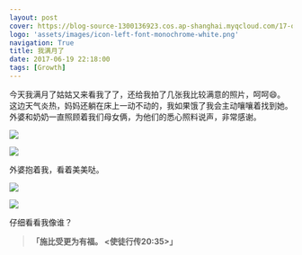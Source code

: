 ```yaml
---
layout: post
cover: https://blog-source-1300136923.cos.ap-shanghai.myqcloud.com/17-one-month-old/cover-one-month-old.jpg
logo: 'assets/images/icon-left-font-monochrome-white.png'
navigation: True
title: 我满月了
date: 2017-06-19 22:18:00
tags: [Growth]
---
```


今天我满月了姑姑又来看我了了，还给我拍了几张我比较满意的照片，呵呵😄。这边天气炎热，妈妈还躺在床上一动不动的，我如果饿了我会主动嚷嚷着找到她。外婆和奶奶一直照顾着我们母女俩，为他们的悉心照料说声，非常感谢。

![](https://blog-source-1300136923.cos.ap-shanghai.myqcloud.com/17-one-month-old/IMG_7296.JPG)

![](https://blog-source-1300136923.cos.ap-shanghai.myqcloud.com/17-one-month-old/IMG_7301.JPG)

外婆抱着我，看着美美哒。

![](https://blog-source-1300136923.cos.ap-shanghai.myqcloud.com/17-one-month-old/IMG_9564.JPG)

![](https://blog-source-1300136923.cos.ap-shanghai.myqcloud.com/17-one-month-old/IMG_9585.JPG)

仔细看看我像谁？

> **「**施比受更为有福。    \<使徒行传20:35\>**」**